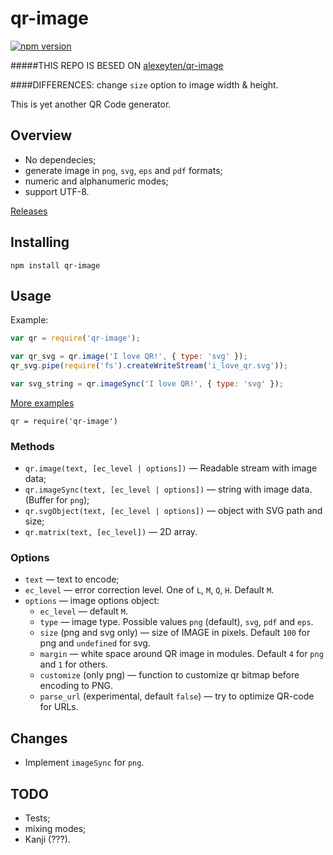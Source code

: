 qr-image
========

[![npm version](https://badge.fury.io/js/qr-image.svg)](https://badge.fury.io/js/qr-image)

#####THIS REPO IS BESED ON [alexeyten/qr-image](https://github.com/alexeyten/qr-image)

####DIFFERENCES: change `size` option to image width & height.

This is yet another QR Code generator.

Overview
--------

  * No dependecies;
  * generate image in `png`, `svg`, `eps` and `pdf` formats;
  * numeric and alphanumeric modes;
  * support UTF-8.

[Releases](https://github.com/alexeyten/qr-image/releases/)


Installing
-----

```shell
npm install qr-image
```

Usage
-----

Example:
```javascript
var qr = require('qr-image');

var qr_svg = qr.image('I love QR!', { type: 'svg' });
qr_svg.pipe(require('fs').createWriteStream('i_love_qr.svg'));

var svg_string = qr.imageSync('I love QR!', { type: 'svg' });
```

[More examples](./examples)

`qr = require('qr-image')`

### Methods

  * `qr.image(text, [ec_level | options])` — Readable stream with image data;
  * `qr.imageSync(text, [ec_level | options])` — string with image data. (Buffer for `png`);
  * `qr.svgObject(text, [ec_level | options])` — object with SVG path and size;
  * `qr.matrix(text, [ec_level])` — 2D array.


### Options

  * `text` — text to encode;
  * `ec_level` — error correction level. One of `L`, `M`, `Q`, `H`. Default `M`.
  * `options` — image options object:
    * `ec_level` — default `M`.
    * `type` — image type. Possible values `png` (default), `svg`, `pdf` and `eps`.
    * `size` (png and svg only) — size of IMAGE in pixels. Default `100` for png and `undefined` for svg.
    * `margin` — white space around QR image in modules. Default `4` for `png` and `1` for others.
    * `customize` (only png) — function to customize qr bitmap before encoding to PNG.
    * `parse_url` (experimental, default `false`) — try to optimize QR-code for URLs.

Changes
-------

  * Implement `imageSync` for `png`.


TODO
----

  * Tests;
  * mixing modes;
  * Kanji (???).
